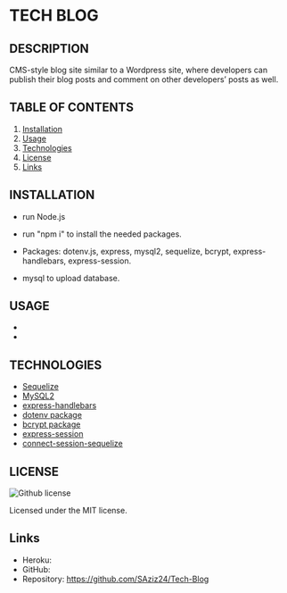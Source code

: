 # TECH BLOG

## DESCRIPTION
CMS-style blog site similar to a Wordpress site, where developers can publish their blog posts and comment on other developers’ posts as well.

## TABLE OF CONTENTS
1. [Installation](#Installation)
2. [Usage](#Usage)
3. [Technologies](#Technologies)
4. [License](#License)
5. [Links](#Links)


## INSTALLATION
* run Node.js 
* run "npm i" to install the needed packages.

* Packages: 
dotenv.js, 
express,
 mysql2, 
 sequelize, 
 bcrypt, 
 express-handlebars, 
 express-session.

* mysql to upload database.

## USAGE
*
*

## TECHNOLOGIES
* [Sequelize](https://www.npmjs.com/package/sequelize)
* [MySQL2](https://www.npmjs.com/package/mysql2)
* [express-handlebars](https://www.npmjs.com/package/express-handlebars)
* [dotenv package](https://www.npmjs.com/package/dotenv)
* [bcrypt package](https://www.npmjs.com/package/bcrypt)
* [express-session](https://www.npmjs.com/package/express-session)
* [connect-session-sequelize](https://www.npmjs.com/package/connect-session-sequelize)

## LICENSE
![Github license](https://img.shields.io/badge/license-MIT-blue.svg)

 Licensed under the MIT license.

## Links
* Heroku:
* GitHub: 
* Repository: https://github.com/SAziz24/Tech-Blog 
